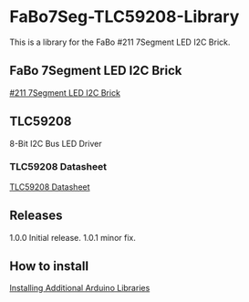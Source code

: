 # FaBo7Seg-TLC59208-Library

This is a library for the FaBo #211 7Segment LED I2C Brick.

## FaBo 7Segment LED I2C Brick

[#211 7Segment LED I2C Brick](http://fabo.io/211.html)

## TLC59208

8-Bit I2C Bus LED Driver

### TLC59208 Datasheet

[TLC59208 Datasheet](http://www.ti.com/lit/ds/symlink/tlc59208f.pdf)

## Releases

1.0.0 Initial release.
1.0.1 minor fix.

## How to install

[Installing Additional Arduino Libraries](https://www.arduino.cc/en/Guide/Libraries#toc3)
